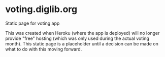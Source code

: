 # voting.diglib.org
Static page for voting app

This was created when Heroku (where the app is deployed) will no longer provide "free" hosting (which was only used during the actual voting month). This static page is a placeholder until a decision can be made on what to do with this moving forward.
